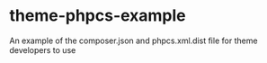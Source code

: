 # theme-phpcs-example
An example of the composer.json and phpcs.xml.dist file for theme developers to use
